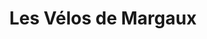 ---
title: "Les Vélos de Margaux"
url: /saint-martin-de-re/les-velos-de-margaux/
shop: location de stockage
---